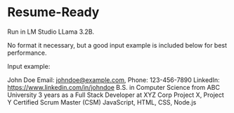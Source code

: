 
# Resume-Ready

Run in LM Studio LLama 3.2B.

No format it necessary, but a good input example is included below for best performance.

Input example: 

John Doe
Email: johndoe@example.com, Phone: 123-456-7890
LinkedIn: https://www.linkedin.com/in/johndoe
B.S. in Computer Science from ABC University
3 years as a Full Stack Developer at XYZ Corp
Project X, Project Y
Certified Scrum Master (CSM)
JavaScript, HTML, CSS, Node.js


>
